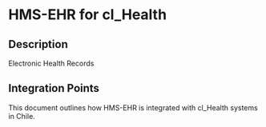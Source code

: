 # HMS-EHR for cl_Health

## Description

Electronic Health Records

## Integration Points

This document outlines how HMS-EHR is integrated with cl_Health systems in Chile.
